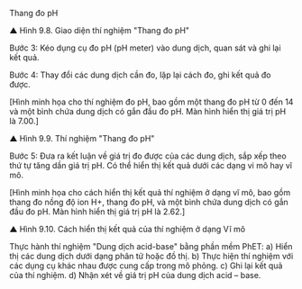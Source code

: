 Thang đo pH

▲ Hình 9.8. Giao diện thí nghiệm "Thang đo pH"

Bước 3: Kéo dụng cụ đo pH (pH meter) vào dung dịch, quan sát và ghi lại kết quả.

Bước 4: Thay đổi các dung dịch cần đo, lặp lại cách đo, ghi kết quả đo được.

[Hình minh họa cho thí nghiệm đo pH, bao gồm một thang đo pH từ 0 đến 14 và một bình chứa dung dịch có gắn đầu đo pH. Màn hình hiển thị giá trị pH là 7.00.]

▲ Hình 9.9. Thí nghiệm "Thang đo pH"

Bước 5: Đưa ra kết luận về giá trị đo được của các dung dịch, sắp xếp theo thứ tự tăng dần giá trị pH. Có thể hiển thị kết quả dưới các dạng vi mô hay vĩ mô.

[Hình minh họa cho cách hiển thị kết quả thí nghiệm ở dạng vĩ mô, bao gồm thang đo nồng độ ion H+, thang đo pH, và một bình chứa dung dịch có gắn đầu đo pH. Màn hình hiển thị giá trị pH là 2.62.]

▲ Hình 9.10. Cách hiển thị kết quả của thí nghiệm ở dạng Vĩ mô

Thực hành thí nghiệm "Dung dịch acid-base" bằng phần mềm PhET:
a) Hiển thị các dung dịch dưới dạng phân tử hoặc đồ thị.
b) Thực hiện thí nghiệm với các dụng cụ khác nhau được cung cấp trong mô phỏng.
c) Ghi lại kết quả của thí nghiệm.
d) Nhận xét về giá trị pH của dung dịch acid – base.